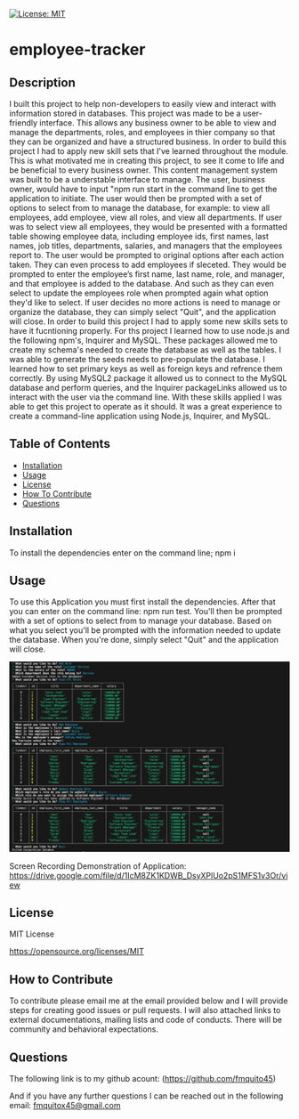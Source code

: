 [![License: MIT](https://img.shields.io/badge/License-MIT-yellow.svg)](https://opensource.org/licenses/MIT)

# employee-tracker

## Description

I built this project to help non-developers to easily view and interact with information stored in databases. This project was made to be a user-friendly interface. This allows any business owner to be able to view and manage the departments, roles, and employees in thier company so that they can be organized and have a structured business. In order to build this project I had to apply new skill sets that I've learned throughout the module. This is what motivated me in creating this project, to see it come to life and be beneficial to every business owner. This content management system was built to be a understable interface to manage. The user, business owner, would have to input "npm run start in the command line to get the application to initiate. The user would then be prompted with a set of options to select from to manage the database, for example: to view all employees, add employee, view all roles, and view all departments. If user was to select view all employees, they would be presented with a formatted table showing employee data, including employee ids, first names, last names, job titles, departments, salaries, and managers that the employees report to. The user would be prompted to original options after each action taken. They can even process to add employees if sleceted. They would be prompted to enter the employee’s first name, last name, role, and manager, and that employee is added to the database. And such as they can even select to update the employees role when prompted again what option they'd like to select. If user decides no more actions is need to manage or organize the database, they can simply select "Quit", and the application will close. In order to build this project I had to apply some new skills sets to have it fucntioning properly. For ths project I learned how to use node.js and the following npm's, Inquirer and MySQL. These packages allowed me to create my schema's needed to create the database as well as the tables. I was able to generate the seeds needs to pre-populate the database. I learned how to set primary keys as well as foreign keys and refrence them correctly. By using MySQL2 package it allowed us to connect to the  MySQL database and perform queries, and the Inquirer packageLinks allowed us to interact with the user via the command line.
With these skills applied I was able to get this project to operate as it should. It was a great experience to create a command-line application using Node.js, Inquirer, and MySQL.

## Table of Contents

- [Installation](#installation)
- [Usage](#usage)
- [License](#license)
- [How To Contribute](#how-to-contribute)
- [Questions](#questions)

## Installation

To install the dependencies enter on the command line; npm i

## Usage

To use this Application you must first install the dependencies. After that you can enter on the command line: npm run test.
You'll then be prompted with a set of options to select from to manage your database. Based on what you select you'll be prompted with the information needed to update the database. When you're done, simply select "Quit" and the application will close.

![alt text](./assets/images/Screenshot%202023-10-19%20at%2011.27.27%20PM.png)

Screen Recording Demonstration of Application: <br>
https://drive.google.com/file/d/1IcM8ZK1KDWB_DsyXPlUo2pS1MFS1v3Or/view

## License

MIT License

https://opensource.org/licenses/MIT

## How to Contribute

To contribute please email me at the email provided below and I will provide steps for creating good issues or pull requests. I will also attached links to external documentations, mailing lists and code of conducts. There will be community and behavioral expectations.

## Questions

The following link is to my github acount:
(https://github.com/fmquito45)

And if you have any further questions I can be reached out in the following email:
fmquitox45@gmail.com